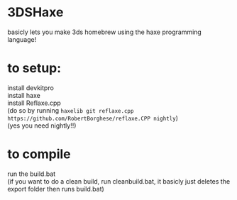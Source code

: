 # 3DSHaxe
basicly lets you make 3ds homebrew using the haxe programming language!

# to setup:

install devkitpro  
install haxe  
install Reflaxe.cpp  
(do so by running `haxelib git reflaxe.cpp https://github.com/RobertBorghese/reflaxe.CPP nightly`)  
(yes you need nightly!!)  

# to compile

run the build.bat  
(if you want to do a clean build, run cleanbuild.bat, it basicly just deletes the export folder then runs build.bat)
